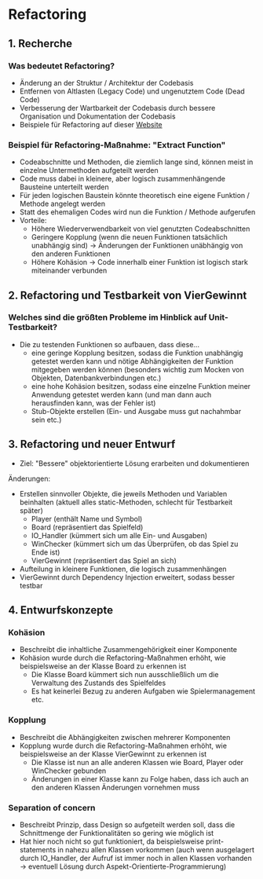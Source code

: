 # Refactoring

## 1. Recherche

### Was bedeutet Refactoring?
- Änderung an der Struktur / Architektur der Codebasis
- Entfernen von Altlasten (Legacy Code) und ungenutztem Code (Dead Code)
- Verbesserung der Wartbarkeit der Codebasis durch bessere Organisation und Dokumentation der Codebasis
- Beispiele für Refactoring auf dieser [Website](https://www.refactoring.com/catalog/extractFunction.html)

### Beispiel für Refactoring-Maßnahme: "Extract Function"
- Codeabschnitte und Methoden, die ziemlich lange sind, können meist in einzelne Untermethoden aufgeteilt werden
- Code muss dabei in kleinere, aber logisch zusammenhängende Bausteine unterteilt werden
- Für jeden logischen Baustein könnte theoretisch eine eigene Funktion / Methode angelegt werden
- Statt des ehemaligen Codes wird nun die Funktion / Methode aufgerufen
- Vorteile:
    - Höhere Wiederverwendbarkeit von viel genutzten Codeabschnitten
    - Geringere Kopplung (wenn die neuen Funktionen tatsächlich unabhängig sind) -> Änderungen der Funktionen unäbhängig von den anderen Funktionen
    - Höhere Kohäsion -> Code innerhalb einer Funktion ist logisch stark miteinander verbunden

## 2. Refactoring und Testbarkeit von VierGewinnt

### Welches sind die größten Probleme im Hinblick auf Unit-Testbarkeit?
- Die zu testenden Funktionen so aufbauen, dass diese...
    - eine geringe Kopplung besitzen, sodass die Funktion unabhängig getestet werden kann und nötige Abhängigkeiten der Funktion mitgegeben werden können (besonders wichtig zum Mocken von Objekten, Datenbankverbindungen etc.)
    - eine hohe Kohäsion besitzen, sodass eine einzelne Funktion meiner Anwendung getestet werden kann (und man dann auch herausfinden kann, was der Fehler ist)
    - Stub-Objekte erstellen (Ein- und Ausgabe muss gut nachahmbar sein etc.)

## 3. Refactoring und neuer Entwurf
- Ziel: "Bessere" objektorientierte Lösung erarbeiten und dokumentieren

Änderungen:
- Erstellen sinnvoller Objekte, die jeweils Methoden und Variablen beinhalten (aktuell alles static-Methoden, schlecht für Testbarkeit später)
    - Player (enthält Name und Symbol)
    - Board (repräsentiert das Spielfeld)
    - IO_Handler (kümmert sich um alle Ein- und Ausgaben)
    - WinChecker (kümmert sich um das Überprüfen, ob das Spiel zu Ende ist)
    - VierGewinnt (repräsentiert das Spiel an sich)
- Aufteilung in kleinere Funktionen, die logisch zusammenhängen
- VierGewinnt durch Dependency Injection erweitert, sodass besser testbar

## 4. Entwurfskonzepte

### Kohäsion
- Beschreibt die inhaltliche Zusammengehörigkeit einer Komponente
- Kohäsion wurde durch die Refactoring-Maßnahmen erhöht, wie beispielsweise an der Klasse Board zu erkennen ist
    - Die Klasse Board kümmert sich nun ausschließlich um die Verwaltung des Zustands des Spielfeldes
    - Es hat keinerlei Bezug zu anderen Aufgaben wie Spielermanagement etc.

### Kopplung
- Beschreibt die Abhängigkeiten zwischen mehrerer Komponenten
- Kopplung wurde durch die Refactoring-Maßnahmen erhöht, wie beispielsweise an der Klasse VierGewinnt zu erkennen ist
    - Die Klasse ist nun an alle anderen Klassen wie Board, Player oder WinChecker gebunden
    - Änderungen in einer Klasse kann zu Folge haben, dass ich auch an den anderen Klassen Änderungen vornehmen muss

### Separation of concern
- Beschreibt Prinzip, dass Design so aufgeteilt werden soll, dass die Schnittmenge der Funktionalitäten so gering wie möglich ist
- Hat hier noch nicht so gut funktioniert, da beispielsweise print-statements in nahezu allen Klassen vorkommen (auch wenn ausgelagert durch IO_Handler, der Aufruf ist immer noch in allen Klassen vorhanden -> eventuell Lösung durch Aspekt-Orientierte-Programmierung)
    